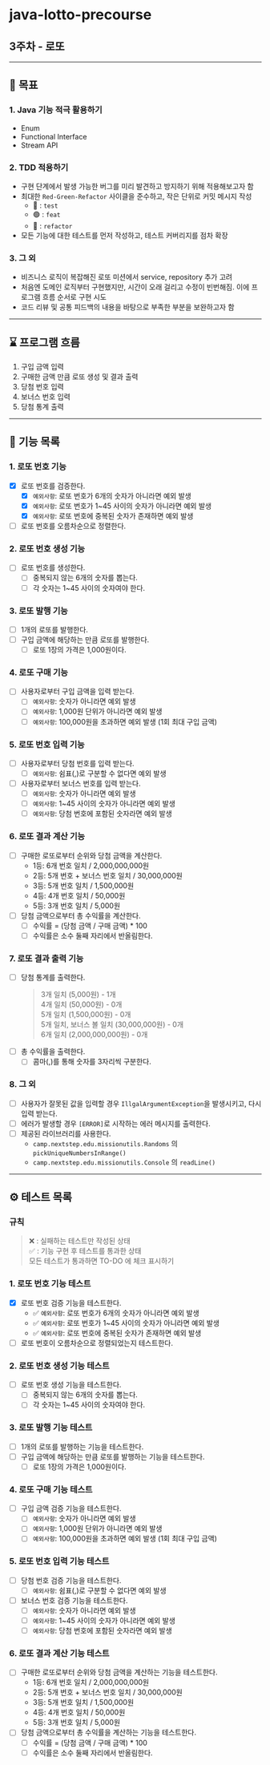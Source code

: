 # java-lotto-precourse

## 3주차 - 로또

---
## 🎯 목표
### 1. Java 기능 적극 활용하기
- Enum
- Functional Interface
- Stream API

### 2. TDD 적용하기
- 구현 단계에서 발생 가능한 버그를 미리 발견하고 방지하기 위해 적용해보고자 함
- 최대한 `Red-Green-Refactor` 사이클을 준수하고, 작은 단위로 커밋 메시지 작성
    - 🔴 : `test`
    - 🟢 : `feat`
    - 🔵 : `refactor`
- 모든 기능에 대한 테스트를 먼저 작성하고, 테스트 커버리지를 점차 확장

### 3. 그 외
- 비즈니스 로직이 복잡해진 로또 미션에서 service, repository 추가 고려
- 처음엔 도메인 로직부터 구현했지만, 시간이 오래 걸리고 수정이 빈번해짐. 이에 프로그램 흐름 순서로 구현 시도
- 코드 리뷰 및 공통 피드백의 내용을 바탕으로 부족한 부분을 보완하고자 함

---
## ⌛️ 프로그램 흐름
1. 구입 금액 입력
2. 구매한 금액 만큼 로또 생성 및 결과 출력
3. 당첨 번호 입력
4. 보너스 번호 입력
5. 당첨 통계 출력

---
## 🚀 기능 목록

### 1. 로또 번호 기능
- [X] 로또 번호를 검증한다.
    - [X] `예외사항`: 로또 번호가 6개의 숫자가 아니라면 예외 발생
    - [X] `예외사항`: 로또 번호가 1~45 사이의 숫자가 아니라면 예외 발생
    - [X] `예외사항`: 로또 번호에 중복된 숫자가 존재하면 예외 발생
- [ ] 로또 번호를 오름차순으로 정렬한다.

### 2. 로또 번호 생성 기능
- [ ] 로또 번호를 생성한다.
    - [ ] 중복되지 않는 6개의 숫자를 뽑는다.
    - [ ] 각 숫자는 1~45 사이의 숫자여야 한다.

### 3. 로또 발행 기능
- [ ] 1개의 로또를 발행한다.
- [ ] 구입 금액에 해당하는 만큼 로또를 발행한다.
    - [ ] 로또 1장의 가격은 1,000원이다.

### 4. 로또 구매 기능
- [ ] 사용자로부터 구입 금액을 입력 받는다.
    - [ ] `예외사항`: 숫자가 아니라면 예외 발생
    - [ ] `예외사항`: 1,000원 단위가 아니라면 예외 발생
    - [ ] `예외사항`: 100,000원을 초과하면 예외 발생 (1회 최대 구입 금액)

### 5. 로또 번호 입력 기능
- [ ] 사용자로부터 당첨 번호를 입력 받는다.
    - [ ] `예외사항`: 쉼표(,)로 구분할 수 없다면 예외 발생
- [ ] 사용자로부터 보너스 번호를 입력 받는다.
    - [ ] `예외사항`: 숫자가 아니라면 예외 발생
    - [ ] `예외사항`: 1~45 사이의 숫자가 아니라면 예외 발생
    - [ ] `예외사항`: 당첨 번호에 포함된 숫자라면 예외 발생

### 6. 로또 결과 계산 기능
- [ ] 구매한 로또로부터 순위와 당첨 금액을 계산한다.
    - 1등: 6개 번호 일치 / 2,000,000,000원
    - 2등: 5개 번호 + 보너스 번호 일치 / 30,000,000원
    - 3등: 5개 번호 일치 / 1,500,000원
    - 4등: 4개 번호 일치 / 50,000원
    - 5등: 3개 번호 일치 / 5,000원
- [ ] 당첨 금액으로부터 총 수익률을 계산한다.
    - [ ] 수익률 = (당첨 금액 / 구매 금액) * 100
    - [ ] 수익률은 소수 둘째 자리에서 반올림한다.

### 7. 로또 결과 출력 기능
- [ ] 당첨 통계를 출력한다.
  > 3개 일치 (5,000원) - 1개 <br>
  4개 일치 (50,000원) - 0개 <br>
  5개 일치 (1,500,000원) - 0개 <br>
  5개 일치, 보너스 볼 일치 (30,000,000원) - 0개 <br>
  6개 일치 (2,000,000,000원) - 0개 <br>
- [ ] 총 수익률을 출력한다.
    - [ ] 콤마(,)를 통해 숫자를 3자리씩 구분한다.

### 8. 그 외
- [ ] 사용자가 잘못된 값을 입력할 경우 `IllgalArgumentException`을 발생시키고, 다시 입력 받는다.
- [ ] 에러가 발생할 경우 `[ERROR]`로 시작하는 에러 메시지를 출력한다.
- [ ] 제공된 라이브러리를 사용한다.
    - `camp.nextstep.edu.missionutils.Randoms` 의 `pickUniqueNumbersInRange()`
    - `camp.nextstep.edu.missionutils.Console` 의 `readLine()`

---
## ⚙️ 테스트 목록
### 규칙
> ❌ : 실패하는 테스트만 작성된 상태 <br>
> ✅ : 기능 구현 후 테스트를 통과한 상태 <br>
> 모든 테스트가 통과하면 TO-DO 에 체크 표시하기

### 1. 로또 번호 기능 테스트
- [X] 로또 번호 검증 기능을 테스트한다.
    - ✅ `예외사항`: 로또 번호가 6개의 숫자가 아니라면 예외 발생
    - ✅ `예외사항`: 로또 번호가 1~45 사이의 숫자가 아니라면 예외 발생
    - ✅ `예외사항`: 로또 번호에 중복된 숫자가 존재하면 예외 발생
- [ ] 로또 번호이 오름차순으로 정렬되었는지 테스트한다.

### 2. 로또 번호 생성 기능 테스트
- [ ] 로또 번호 생성 기능을 테스트한다.
    - [ ] 중복되지 않는 6개의 숫자를 뽑는다.
    - [ ] 각 숫자는 1~45 사이의 숫자여야 한다.

### 3. 로또 발행 기능 테스트
- [ ] 1개의 로또를 발행하는 기능을 테스트한다.
- [ ] 구입 금액에 해당하는 만큼 로또를 발행하는 기능을 테스트한다.
    - [ ] 로또 1장의 가격은 1,000원이다.

### 4. 로또 구매 기능 테스트
- [ ] 구입 금액 검증 기능을 테스트한다.
  - [ ] `예외사항`: 숫자가 아니라면 예외 발생
  - [ ] `예외사항`: 1,000원 단위가 아니라면 예외 발생
  - [ ] `예외사항`: 100,000원을 초과하면 예외 발생 (1회 최대 구입 금액)

### 5. 로또 번호 입력 기능 테스트
- [ ] 당첨 번호 검증 기능을 테스트한다.
  - [ ] `예외사항`: 쉼표(,)로 구분할 수 없다면 예외 발생
- [ ] 보너스 번호 검증 기능을 테스트한다.
  - [ ] `예외사항`: 숫자가 아니라면 예외 발생
  - [ ] `예외사항`: 1~45 사이의 숫자가 아니라면 예외 발생
  - [ ] `예외사항`: 당첨 번호에 포함된 숫자라면 예외 발생

### 6. 로또 결과 계산 기능 테스트
- [ ] 구매한 로또로부터 순위와 당첨 금액을 계산하는 기능을 테스트한다.
  - 1등: 6개 번호 일치 / 2,000,000,000원
  - 2등: 5개 번호 + 보너스 번호 일치 / 30,000,000원
  - 3등: 5개 번호 일치 / 1,500,000원
  - 4등: 4개 번호 일치 / 50,000원
  - 5등: 3개 번호 일치 / 5,000원
- [ ] 당첨 금액으로부터 총 수익률을 계산하는 기능을 테스트한다.
  - [ ] 수익률 = (당첨 금액 / 구매 금액) * 100
  - [ ] 수익률은 소수 둘째 자리에서 반올림한다.